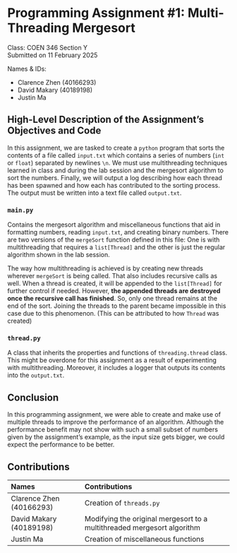 # Programming Assignment \#1: Multi-Threading Mergesort

Class: COEN 346 Section Y  
Submitted on 11 February 2025

Names & IDs:

- Clarence Zhen (40166293)  
- David Makary (40189198)  
- Justin Ma

## High-Level Description of the Assignment’s Objectives and Code

In this assignment, we are tasked to create a `python` program that sorts the contents of a file called `input.txt` which contains a series of numbers (`int` or `float`) separated by newlines `\n`. We must use multithreading techniques learned in class and during the lab session and the mergesort algorithm to sort the numbers. Finally, we will output a log describing how each thread has been spawned and how each has contributed to the sorting process. The output must be written into a text file called `output.txt`.

### `main.py`

Contains the mergesort algorithm and miscellaneous functions that aid in formatting numbers, reading `input.txt`, and creating binary numbers. There are two versions of the `mergeSort` function defined in this file: One is with multithreading that requires a `list[Thread]` and the other is just the regular algorithm shown in the lab session.

The way how multithreading is achieved is by creating new threads wherever `mergeSort` is being called. That also includes recursive calls as well. When a thread is created, it will be appended to the `list[Thread]` for further control if needed. However, **the appended threads are destroyed once the recursive call has finished**. So, only one thread remains at the end of the sort. Joining the threads to the parent became impossible in this case due to this phenomenon. (This can be attributed to how `Thread` was created)

### `thread.py`

A class that inherits the properties and functions of `threading.thread` class. This might be overdone for this assignment as a result of experimenting with multithreading. Moreover, it includes a logger that outputs its contents into the `output.txt`.

## Conclusion

In this programming assignment, we were able to create and make use of multiple threads to improve the performance of an algorithm. Although the performance benefit may not show with such a small subset of numbers given by the assignment’s example, as the input size gets bigger, we could expect the performance to be better.

## Contributions
| Names | Contributions |
| :---- | :---- |
| Clarence Zhen (40166293) | Creation of `threads.py` |
| David Makary (40189198) | Modifying the original mergesort to a multithreaded mergesort algorithm |
| Justin Ma | Creation of miscellaneous functions |

